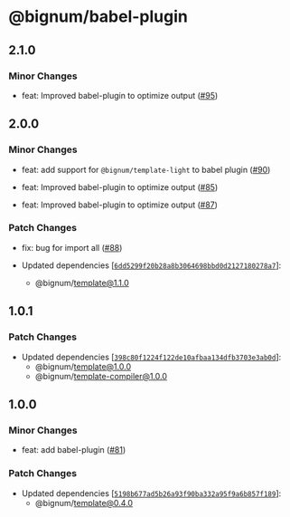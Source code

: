 # @bignum/babel-plugin

## 2.1.0

### Minor Changes

- feat: Improved babel-plugin to optimize output ([#95](https://github.com/ota-meshi/bignum/pull/95))

## 2.0.0

### Minor Changes

- feat: add support for `@bignum/template-light` to babel plugin ([#90](https://github.com/ota-meshi/bignum/pull/90))

- feat: Improved babel-plugin to optimize output ([#85](https://github.com/ota-meshi/bignum/pull/85))

- feat: Improved babel-plugin to optimize output ([#87](https://github.com/ota-meshi/bignum/pull/87))

### Patch Changes

- fix: bug for import all ([#88](https://github.com/ota-meshi/bignum/pull/88))

- Updated dependencies [[`6dd5299f20b28a8b3064698bbd0d2127180278a7`](https://github.com/ota-meshi/bignum/commit/6dd5299f20b28a8b3064698bbd0d2127180278a7)]:
  - @bignum/template@1.1.0

## 1.0.1

### Patch Changes

- Updated dependencies [[`398c80f1224f122de10afbaa134dfb3703e3ab0d`](https://github.com/ota-meshi/bignum/commit/398c80f1224f122de10afbaa134dfb3703e3ab0d)]:
  - @bignum/template@1.0.0
  - @bignum/template-compiler@1.0.0

## 1.0.0

### Minor Changes

- feat: add babel-plugin ([#81](https://github.com/ota-meshi/bignum/pull/81))

### Patch Changes

- Updated dependencies [[`5198b677ad5b26a93f90ba332a95f9a6b857f189`](https://github.com/ota-meshi/bignum/commit/5198b677ad5b26a93f90ba332a95f9a6b857f189)]:
  - @bignum/template@0.4.0

